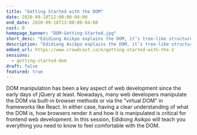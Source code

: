 ```yaml
---
title: "Getting Started with the DOM"
date: 2020-09-18T12:00:00-04:00
end_date: 2020-09-18T13:00:00-04:00
cost: 0
homepage_banner: "DOM-Getting-Started.jpg"
short_desc: "Edidiong Asikpo explains the DOM, it’s tree-like structure, and how to target and manipulate it."
description: "Edidiong Asikpo explains the DOM, it’s tree-like structure, and how to target and manipulate it with JavaScript."
embed_url: https://www.crowdcast.io/e/getting-started-with-the-2
sessions:
  - getting-started-dom
draft: false
featured: true
---
```


DOM manipulation has been a key aspect of web development since the early days of jQuery at least. Nowadays, many web developers manipulate the DOM via built-in browser methods or via the "virtual DOM" in frameworks like React. In either case, having a clear understanding of what the DOM is, how browsers render it and how it is manipulated is critical for frontend web development. In this session, Edidiong Asikpo will teach you everything you need to know to feel comfortable with the DOM.
